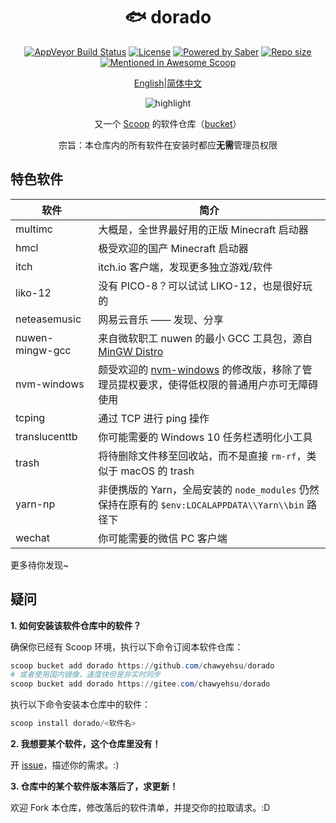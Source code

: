 <div align="center">
    <h1 align="center">🐟 dorado</h1>
    <p align="center">
        <a href="https://ci.appveyor.com/project/chawyehsu/dorado/branch/master"><img src="https://img.shields.io/appveyor/ci/chawyehsu/dorado/master.svg?style=flat-square&label=AppVeyor&logo=appveyor" alt="AppVeyor Build Status"></a>
        <a href="https://github.com/chawyehsu/dorado/blob/master/LICENSE"><img src="https://img.shields.io/github/license/chawyehsu/dorado.svg?style=flat-square" alt="License"></a>
        <a href="https://www.microsoft.com/en-us/windows"><img src="https://img.shields.io/badge/Target-Windows%2010-0067B8.svg?style=flat-square" alt="Powered by Saber" /></a>
        <a href="https://github.com/chawyehsu/dorado"><img src="https://img.shields.io/github/repo-size/chawyehsu/dorado.svg?style=flat-square" alt="Repo size"></a>
        <a href="https://github.com/scoopinstaller/awesome/blob/master/README.md" title="Awesome Scoop"><img src="https://awesome.re/mentioned-badge-flat.svg" alt="Mentioned in Awesome Scoop"></a>
    </p>
    <p align="center">
        <a href="README.md">English</a>|<a href="README_CN.md">简体中文</a>
    </p>
    <p align="center"><img align="center" src="https://user-images.githubusercontent.com/5764917/100413251-da9d0400-30b1-11eb-9bf8-3a97713e7730.gif" alt="highlight" /></p>
    <p align="center">
        又一个 <a href="https://github.com/lukesampson/scoop">Scoop</a> 的软件仓库（<a href="https://github.com/lukesampson/scoop/wiki/Buckets">bucket</a>）
    </p>
    <p align="center">
        宗旨：本仓库内的所有软件在安装时都应<strong>无需</strong>管理员权限
    </p>
</div>

特色软件
------------

| 软件 | 简介 |
|----------|-------------|
| multimc | 大概是，全世界最好用的正版 Minecraft 启动器 |
| hmcl | 极受欢迎的国产 Minecraft 启动器 |
| itch | itch.io 客户端，发现更多独立游戏/软件 |
| liko-12 | 没有 PICO-8？可以试试 LIKO-12，也是很好玩的 |
| neteasemusic | 网易云音乐 —— 发现、分享 |
| nuwen-mingw-gcc | 来自微软职工 nuwen 的最小 GCC 工具包，源自 [MinGW Distro](https://nuwen.net/mingw.html) |
| nvm-windows | 颇受欢迎的 [nvm-windows](https://github.com/coreybutler/nvm-windows) 的修改版，移除了管理员提权要求，使得低权限的普通用户亦可无障碍使用 |
| tcping | 通过 TCP 进行 ping 操作 |
| translucenttb | 你可能需要的 Windows 10 任务栏透明化小工具 |
| trash | 将待删除文件移至回收站，而不是直接 `rm-rf`，类似于 macOS 的 trash |
| yarn-np | 非便携版的 Yarn，全局安装的 `node_modules` 仍然保持在原有的 `$env:LOCALAPPDATA\\Yarn\\bin` 路径下 |
| wechat | 你可能需要的微信 PC 客户端 |

更多待你发现~

疑问
--------

**1. 如何安装该软件仓库中的软件？**

确保你已经有 Scoop 环境，执行以下命令订阅本软件仓库：

``` powershell
scoop bucket add dorado https://github.com/chawyehsu/dorado
# 或者使用国内镜像，速度快但是非实时同步
scoop bucket add dorado https://gitee.com/chawyehsu/dorado
```

执行以下命令安装本仓库中的软件：

``` powershell
scoop install dorado/<软件名>
```

**2. 我想要某个软件，这个仓库里没有！**

开 [issue](https://github.com/chawyehsu/dorado/issues)，描述你的需求。:)

**3. 仓库中的某个软件版本落后了，求更新！**

欢迎 Fork 本仓库，修改落后的软件清单，并提交你的拉取请求。:D
